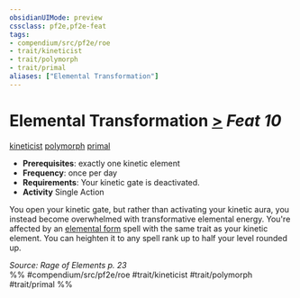 ```yaml
---
obsidianUIMode: preview
cssclass: pf2e,pf2e-feat
tags:
- compendium/src/pf2e/roe
- trait/kineticist
- trait/polymorph
- trait/primal
aliases: ["Elemental Transformation"]
---
```

# Elemental Transformation  [>](chapter-9-playing-the-game.md#Actions "Single Action") *Feat 10*  
[kineticist](kineticist-roe.md "Kineticist Class Trait")  [polymorph](polymorph.md "Polymorph Effect Trait")  [primal](primal.md "Primal Tradition Trait")  

- **Prerequisites**: exactly one kinetic element
- **Frequency**: once per day
- **Requirements**: Your kinetic gate is deactivated.
- **Activity** Single Action

You open your kinetic gate, but rather than activating your kinetic aura, you instead become overwhelmed with transformative elemental energy. You're affected by an [elemental form](elemental-form.md) spell with the same trait as your kinetic element. You can heighten it to any spell rank up to half your level rounded up.

*Source: Rage of Elements p. 23*  
%% #compendium/src/pf2e/roe #trait/kineticist #trait/polymorph #trait/primal %%